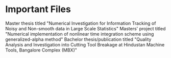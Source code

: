 # Important Files
Master thesis titled "Numerical Investigation for Information Tracking of Noisy and Non-smooth data in Large Scale Statistics"
Masters' project titled "Numerical implementation of nonlinear time integration scheme using generalized-alpha method"
Bachelor thesis/publication titled "Quality Analysis and Investigation into Cutting Tool Breakage at Hindustan Machine Tools, Bangalore Complex (MBX)"
